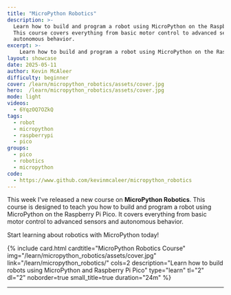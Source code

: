 ```yaml
---
title: "MicroPython Robotics"
description: >-     
  Learn how to build and program a robot using MicroPython on the Raspberry Pi Pico.
  This course covers everything from basic motor control to advanced sensors and
  autonomous behavior.
excerpt: >-
    Learn how to build and program a robot using MicroPython on the Raspberry Pi Pico.
layout: showcase
date: 2025-05-11
author: Kevin McAleer
difficulty: beginner
cover: /learn/micropython_robotics/assets/cover.jpg
hero:  /learn/micropython_robotics/assets/cover.jpg
mode: light
videos:
  - 6YqzOQ7OZkQ
tags:
  - robot
  - micropython
  - raspberrypi
  - pico
groups:
  - pico
  - robotics
  - micropython
code:
  - https://www.github.com/kevinmcaleer/micropython_robotics
---
```


This week I've released a new course on **MicroPython Robotics**. This course is designed to teach you how to build and program a robot using MicroPython on the Raspberry Pi Pico. It covers everything from basic motor control to advanced sensors and autonomous behavior.

Start learning about robotics with MicroPython today!

<div class="row row-cols-2">
{% include card.html cardtitle="MicroPython Robotics Course" img="/learn/micropython_robotics/assets/cover.jpg" link="/learn/micropython_robotics/" cols=2 description="Learn how to build robots using MicroPython and Raspberry Pi Pico" type="learn" tl="2" dl="2" noborder=true small_title=true duration="24m" %}

</div>

---
